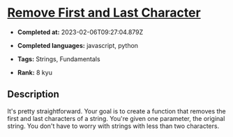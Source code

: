 # [Remove First and Last Character](https://www.codewars.com/kata/56bc28ad5bdaeb48760009b0)

- **Completed at:** 2023-02-06T09:27:04.879Z

- **Completed languages:** javascript, python

- **Tags:** Strings, Fundamentals

- **Rank:** 8 kyu

## Description

It's pretty straightforward. Your goal is to create a function that removes the first and last characters of a string. You're given one parameter, the original string.  You don't have to worry with strings with less than two characters.
